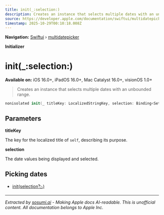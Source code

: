 ```yaml
---
title: init(_:selection:)
description: Creates an instance that selects multiple dates with an unbounded range.
source: https://developer.apple.com/documentation/swiftui/multidatepicker/init(_:selection:)
timestamp: 2025-10-29T00:10:18.008Z
---
```


**Navigation:** [Swiftui](/documentation/swiftui) › [multidatepicker](/documentation/swiftui/multidatepicker)

**Initializer**

# init(_:selection:)

**Available on:** iOS 16.0+, iPadOS 16.0+, Mac Catalyst 16.0+, visionOS 1.0+

> Creates an instance that selects multiple dates with an unbounded range.

```swift
nonisolated init(_ titleKey: LocalizedStringKey, selection: Binding<Set<DateComponents>>)
```

## Parameters

**titleKey**

The key for the localized title of `self`, describing its purpose.



**selection**

The date values being displayed and selected.



## Picking dates

- [init(selection:label:)](/documentation/swiftui/multidatepicker/init(selection:label:))

---

*Extracted by [sosumi.ai](https://sosumi.ai) - Making Apple docs AI-readable.*
*This is unofficial content. All documentation belongs to Apple Inc.*
